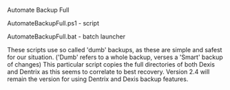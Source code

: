 Automate Backup Full

AutomateBackupFull.ps1 - script

AutomateBackupFull.bat - batch launcher

These scripts use so called 'dumb' backups, as these are simple and safest for our situation. ('Dumb' refers to a whole backup, verses a 'Smart' backup of changes)
This particular script copies the full directories of both Dexis and Dentrix as this seems to correlate to best recovery.
Version 2.4 will remain the version for using Dentrix and Dexis backup features.
